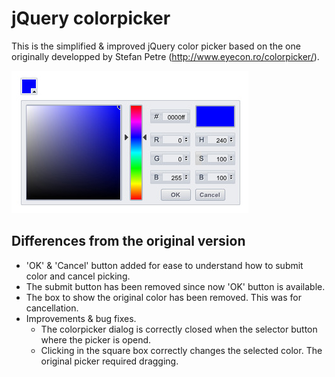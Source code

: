 # jQuery colorpicker
This is the simplified & improved jQuery color picker based on the one originally developped by Stefan Petre (http://www.eyecon.ro/colorpicker/).

![colorpicker](http://github.com/alprut/colorpicker/blob/master/images/colorpicker_thumb.jpg?raw=true)

## Differences from the original version
* 'OK' & 'Cancel' button added for ease to understand how to submit color and cancel picking.
* The submit button has been removed since now 'OK' button is available.
* The box to show the original color has been removed. This was for cancellation.
* Improvements & bug fixes.
    - The colorpicker dialog is correctly closed when the selector button where the picker is opend.
    - Clicking in the square box correctly changes the selected color. The original picker required dragging.
